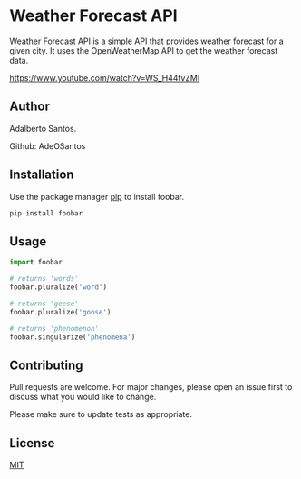 # Weather Forecast API


Weather Forecast API is a simple API that provides weather forecast for a given city. It uses the OpenWeatherMap API to get the weather forecast data.

https://www.youtube.com/watch?v=WS_H44tvZMI

## Author

Adalberto Santos.

Github: AdeOSantos

## Installation

Use the package manager [pip](https://pip.pypa.io/en/stable/) to install foobar.

```bash
pip install foobar
```

## Usage

```python
import foobar

# returns 'words'
foobar.pluralize('word')

# returns 'geese'
foobar.pluralize('goose')

# returns 'phenomenon'
foobar.singularize('phenomena')
```

## Contributing

Pull requests are welcome. For major changes, please open an issue first
to discuss what you would like to change.

Please make sure to update tests as appropriate.

## License

[MIT](https://choosealicense.com/licenses/mit/)